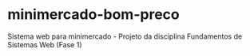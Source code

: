 # minimercado-bom-preco
Sistema web para minimercado - Projeto da disciplina Fundamentos de Sistemas Web (Fase 1)
